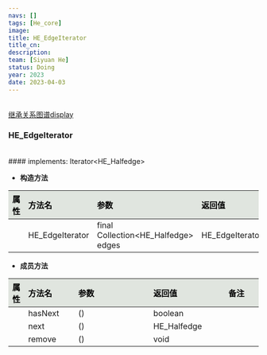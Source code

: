 ```yaml
---
navs: []
tags: [He_core]
image:
title: HE_EdgeIterator
title_cn:
description: 
team: [Siyuan He]
status: Doing
year: 2023
date: 2023-04-03
---
```

<style>
table th:first-of-type {
width:5%;
}
table th:nth-of-type(2) {
width:20%;
}
table th:nth-of-type(3) {
width:30%;
}
table th:nth-of-type(4) {
width:30%;
}
table th:nth-of-type(5) {
width:8cm;
}
table th {
color: rgba(0,0,0)!important;
font-weight: bold; /*加粗*/
/* text-align: center !important; 内容居中，加上 !important 避免被 Markdown 样式覆盖 */
background: rgba(224,229,223,10)!important; /*背景色*/
}
</style>
            

<br>
<a href="/display/hemesh" onclick="saveReferrer()">继承关系图谱display</a>
<script>
function saveReferrer() {
  var referrer ='HE_EdgeIterator';
  localStorage.setItem('referrer', referrer);
}
</script>

<br>

### HE_EdgeIterator

<br>
#### implements:  Iterator&lt;HE_Halfedge&gt;
<br>


- **构造方法**

| 属性   | 方法名             | 参数                                  | 返回值             | 备注   |
|:-----|:----------------|:------------------------------------|:----------------|:-----|
|      | HE_EdgeIterator | final Collection<HE_Halfedge> edges | HE_EdgeIterator |      |

- **成员方法**

| 属性   | 方法名     | 参数   | 返回值         | 备注   |
|:-----|:--------|:-----|:------------|:-----|
|      | hasNext | ()   | boolean     |      |
|      | next    | ()   | HE_Halfedge |      |
|      | remove  | ()   | void        |      |
